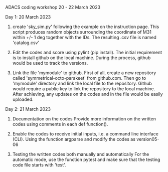 ADACS coding workshop
20 - 22 March 2023

Day 1: 20 March 2023
1. create 'sky_sim.py' following the example on the instruction page.
This script produces random objects surrounding the coordinate of M31 within +/- 1 deg together with the IDs.
The resulting .csv file is named 'catalog.csv'

2. Edit the codes and score using pylint (pip install).
The initial requirement is to install github on the local machine.
During the process, github would be used to track the versions.

3. Link the file 'mymodule' to github.
First of all, create a new repository called 'symmetrical-octo-parakeet' from github.com.
Then go to 'mymodule' directory and link the local file to the repository.
Github would require a public key to link the repository to the local machine.
After achieving, any updates on the codes and in the file would be easily uploaded.


Day 2: 21 March 2023
1. Documentation on the codes
Provide more information on the written codes using comments in each def function().

2. Enable the codes to receive initial inputs, i.e. a command line interface (CLI).
Using the function argparse and modify the codes as version05-06

3. Testing the written codes both manually and automatically
For the automatic mode, use the function pytest and make sure that the testing code file starts with 'test'.

